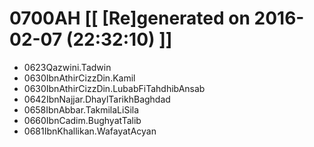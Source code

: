 # 0700AH [[ [Re]generated on 2016-02-07 (22:32:10) ]]

* 0623Qazwini.Tadwin
* 0630IbnAthirCizzDin.Kamil
* 0630IbnAthirCizzDin.LubabFiTahdhibAnsab
* 0642IbnNajjar.DhaylTarikhBaghdad
* 0658IbnAbbar.TakmilaLiSila
* 0660IbnCadim.BughyatTalib
* 0681IbnKhallikan.WafayatAcyan
